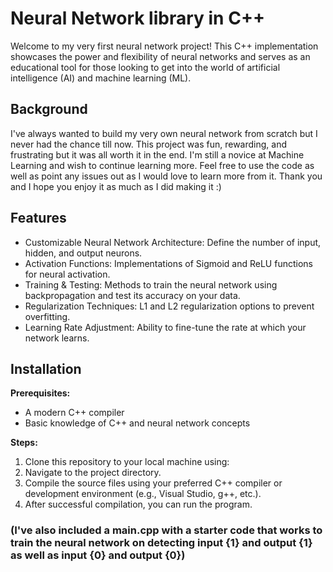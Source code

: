 # Neural Network library in C++

Welcome to my very first neural network project! This C++ implementation showcases the power and flexibility of neural networks and serves as an educational tool for those looking to get into the world of artificial intelligence (AI) and machine learning (ML).

## Background

I've always wanted to build my very own neural network from scratch but I never had the chance till now. This project was fun, rewarding, and frustrating but it was all worth it in the end. I'm still a novice at Machine Learning and wish to continue learning more. Feel free to use the code as well as point any issues out as I would love to learn more from it. Thank you and I hope you enjoy it as much as I did making it :)


## Features
- Customizable Neural Network Architecture: Define the number of input, hidden, and output neurons.
- Activation Functions: Implementations of Sigmoid and ReLU functions for neural activation.
- Training & Testing: Methods to train the neural network using backpropagation and test its accuracy on your data.
- Regularization Techniques: L1 and L2 regularization options to prevent overfitting.
- Learning Rate Adjustment: Ability to fine-tune the rate at which your network learns.
## Installation

**Prerequisites:**
- A modern C++ compiler
- Basic knowledge of C++ and neural network concepts

**Steps:**
1. Clone this repository to your local machine using:
2. Navigate to the project directory.
3. Compile the source files using your preferred C++ compiler or development environment (e.g., Visual Studio, g++, etc.).
4. After successful compilation, you can run the program.

### (I've also included a main.cpp with a starter code that works to train the neural network on detecting input {1} and output {1} as well as input {0} and output {0})   
